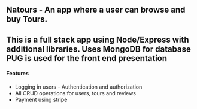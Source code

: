 ## Natours - An app where a user can browse and buy Tours.
This is a full stack app using Node/Express with additional libraries. 
Uses MongoDB for database
PUG is used for the front end presentation
--
#### Features
  * Logging in users - Authentication and authorization
  * All CRUD operations for users, tours and reviews
  * Payment using stripe